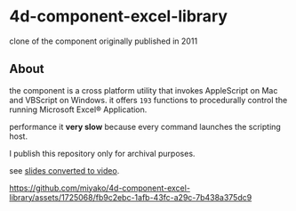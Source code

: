# 4d-component-excel-library
clone of the component originally published in 2011

## About 

the component is a cross platform utility that invokes AppleScript on Mac and VBScript on Windows. it offers `193` functions to procedurally control the running Microsoft Excel® Application.

performance it **very slow** because every command launches the scripting host. 

I publish this repository only for archival purposes.

see [slides converted to video](prsentation.md).

https://github.com/miyako/4d-component-excel-library/assets/1725068/fb9c2ebc-1afb-43fc-a29c-7b438a375dc9
